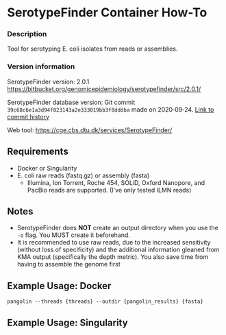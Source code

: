 # SerotypeFinder Container How-To

### Description
Tool for serotyping E. coli isolates from reads or assemblies.

### Version information
SerotypeFinder version: 2.0.1 https://bitbucket.org/genomicepidemiology/serotypefinder/src/2.0.1/

SerotypeFinder database version: Git commit `39c68c6e1a3d94f823143a2e333019bb3f8dddba` made on 2020‑09‑24. [Link to commit history](https://bitbucket.org/genomicepidemiology/serotypefinder_db/commits/)

Web tool: https://cge.cbs.dtu.dk/services/SerotypeFinder/

## Requirements
  * Docker or Singularity
  * E. coli raw reads (fastq.gz) or assembly (fasta)
    * Illumina, Ion Torrent, Roche 454, SOLiD, Oxford Nanopore, and PacBio reads are supported. (I've only tested ILMN reads)

## Notes
  * SerotypeFinder does **NOT** create an output directory when you use the `-o` flag. You MUST create it beforehand.
  * It is recommended to use raw reads, due to the increased sensitivity (without loss of specificity) and the additional information gleaned from KMA output (specifically the depth metric). You also save time from having to assemble the genome first

## Example Usage: Docker
```
pangolin --threads {threads} --outdir {pangolin_results} {fasta}
```

## Example Usage: Singularity
```

```

